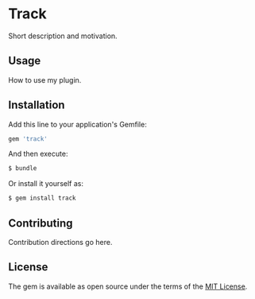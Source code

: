 # Track
Short description and motivation.

## Usage
How to use my plugin.

## Installation
Add this line to your application's Gemfile:

```ruby
gem 'track'
```

And then execute:
```bash
$ bundle
```

Or install it yourself as:
```bash
$ gem install track
```

## Contributing
Contribution directions go here.

## License
The gem is available as open source under the terms of the [MIT License](http://opensource.org/licenses/MIT).
